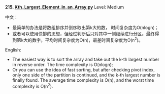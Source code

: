 **215. [Kth_Largest_Element_in_an_Array.py](https://github.com/Kelv1nYu/LeetCode_Practices/blob/master/Code/Kth_Largest_Element_in_an_Array.py)**      Level: Medium

中文：
* 最简单的办法是将数组排序并倒序取出第k大的数， 时间复杂度为O(nlogn)；
* 或者可以使用快排的思想，但经过判断后只对其中一侧继续进行分区，最终得到第k大的数字。平均时间复杂度为O(n)，最差时间复杂度为O(n<sup>2</sup>)。

English:

* The easiest way is to sort the array and take out the k-th largest number in reverse order. The time complexity is O(nlogn);
* Or you can use the idea of fast sorting, but after checking pivot index, only one side of the partition is continued, and the k-th largest number is finally found. The average time complexity is O(n), and the worst time complexity is O(n<sup>2</sup>).